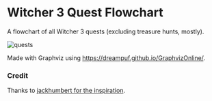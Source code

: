 # Witcher 3 Quest Flowchart

A flowchart of all Witcher 3 quests (excluding treasure hunts, mostly).

![quests](witcher3_quests.svg)

Made with Graphviz using https://dreampuf.github.io/GraphvizOnline/.

### Credit

Thanks to [jackhumbert for the inspiration](https://github.com/jackhumbert/the-witcher-3-quest-flowchart).
